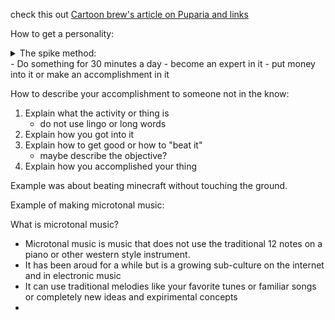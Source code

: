 check this out
[Cartoon brew's article on Puparia and links](https://www.cartoonbrew.com/documentary-2/how-the-hit-short-film-puparia-was-born-from-frustration-with-the-anime-industry-201551.html)


How to get a personality:  
<details><summary>The spike method:</summary>
a method used to describe how people become outliers on resumes</details>  
  - Do something for 30 minutes a day
  - become an expert in it
  - put money into it or make an accomplishment in it

How to describe your accomplishment to someone not in the know:  
  1. Explain what the activity or thing is
     - do not use lingo or long words
  2. Explain how you got into it
  3. Explain how to get good or how to "beat it"
     - maybe describe the objective?
  4. Explain how you accomplished your thing

Example was about beating minecraft without touching the ground.

Example of making microtonal music:

What is microtonal music?
  - Microtonal music is music that does not use the traditional 12 notes on a piano or other western style instrument.
  - It has been aroud for a while but is a growing sub-culture on the internet and in electronic music
  - It can use traditional melodies like your favorite tunes or familiar songs or completely new ideas and expirimental concepts
  - 
